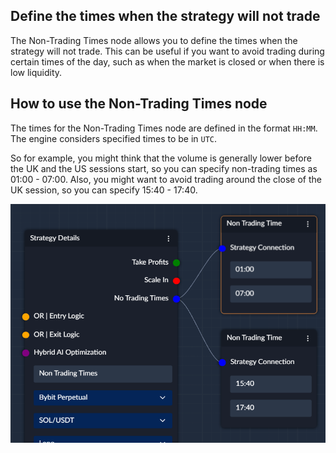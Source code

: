 ## Define the times when the strategy will not trade
The Non-Trading Times node allows you to define the times when the strategy will not trade. 
This can be useful if you want to avoid trading during certain times of the day, such as when the market is closed 
or when there is low liquidity.

## How to use the Non-Trading Times node
The times for the Non-Trading Times node are defined in the format `HH:MM`. The engine considers specified times to be 
in `UTC`. 

So for example, you might think that the volume is generally lower before the UK and the US sessions start, so
you can specify non-trading times as 01:00 - 07:00. Also, you might want to avoid trading around the close of the UK 
session, so you can specify 15:40 - 17:40.

![non trading time example](images/non_trading_times.png)